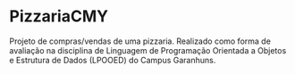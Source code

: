 # PizzariaCMY
Projeto de compras/vendas de uma pizzaria. Realizado como forma de avaliação na disciplina de Linguagem de Programação Orientada a Objetos e Estrutura de Dados (LPOOED) do Campus Garanhuns.
